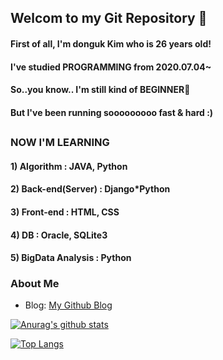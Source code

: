 ## Welcom to my Git Repository 👋
#### First of all, I'm donguk Kim who is 26 years old!
#### I've studied PROGRAMMING from 2020.07.04~ 
#### So..you know.. I'm still kind of BEGINNER🤔
#### But I've been running sooooooooo fast & hard :)
##

### NOW I'M LEARNING
#### 1) Algorithm : JAVA, Python
#### 2) Back-end(Server) : Django*Python 
#### 3) Front-end : HTML, CSS
#### 4) DB : Oracle, SQLite3
#### 5) BigData Analysis : Python

### About Me
- Blog: [My Github Blog](oogiayo.github.io)

[![Anurag's github stats](https://github-readme-stats.vercel.app/api?username=oogiayo)](https://github.com/oogiayo/github-readme-stats)

[![Top Langs](https://github-readme-stats.vercel.app/api/top-langs/?username=oogiayo&layout=compact&hide=javascript,CSS,html)](https://github.com/oogiayo/github-readme-stats)
<!--
**oogiayo/oogiayo** is a ✨ _special_ ✨ repository because its `README.md` (this file) appears on your GitHub profile.

Here are some ideas to get you started:

- 🔭 I’m currently working on ...
- 🌱 I’m currently learning ...
- 👯 I’m looking to collaborate on ...
- 🤔 I’m looking for help with ...
- 💬 Ask me about ...
- 📫 How to reach me: ...
- 😄 Pronouns: ...
- ⚡ Fun fact: ...
-->


